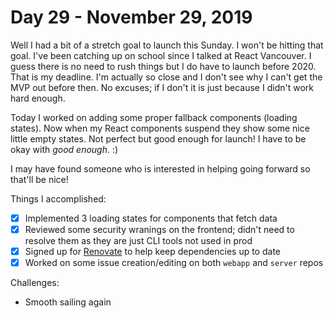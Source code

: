 # Day 29 - November 29, 2019

Well I had a bit of a stretch goal to launch this Sunday. I won't be hitting that goal. I've been catching up on school since I talked at React Vancouver. I guess there is no need to rush things but I do have to launch before 2020. That is my deadline. I'm actually so close and I don't see why I can't get the MVP out before then. No excuses; if I don't it is just because I didn't work hard enough.

Today I worked on adding some proper fallback components (loading states). Now when my React components suspend they show some nice little empty states. Not perfect but good enough for launch! I have to be okay with _good enough_. :)

I may have found someone who is interested in helping going forward so that'll be nice!

Things I accomplished:

- [x] Implemented 3 loading states for components that fetch data
- [x] Reviewed some security wranings on the frontend; didn't need to resolve them as they are just CLI tools not used in prod
- [x] Signed up for [Renovate](https://renovate.whitesourcesoftware.com/) to help keep dependencies up to date
- [x] Worked on some issue creation/editing on both `webapp` and `server` repos

Challenges:

- Smooth sailing again

